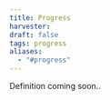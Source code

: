 ```yaml
---
title: Progress
harvester: 
draft: false
tags: progress
aliases:
  - "#progress"
---
```


Definition coming soon..
